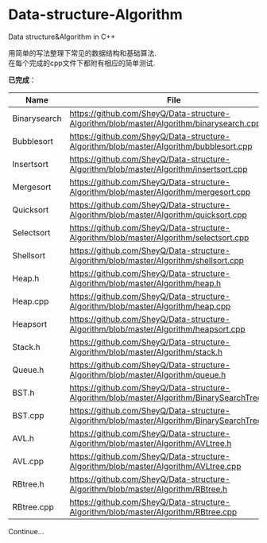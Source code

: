 # Data-structure-Algorithm
Data structure&amp;Algorithm in C++

用简单的写法整理下常见的数据结构和基础算法.  
在每个完成的cpp文件下都附有相应的简单测试.  

**已完成**：

| Name | File |
|------|------|
|Binarysearch |https://github.com/SheyQ/Data-structure-Algorithm/blob/master/Algorithm/binarysearch.cpp |
|Bubblesort|https://github.com/SheyQ/Data-structure-Algorithm/blob/master/Algorithm/bubblesort.cpp |
|Insertsort|https://github.com/SheyQ/Data-structure-Algorithm/blob/master/Algorithm/insertsort.cpp |
|Mergesort|https://github.com/SheyQ/Data-structure-Algorithm/blob/master/Algorithm/mergesort.cpp |
|Quicksort|https://github.com/SheyQ/Data-structure-Algorithm/blob/master/Algorithm/quicksort.cpp |
|Selectsort|https://github.com/SheyQ/Data-structure-Algorithm/blob/master/Algorithm/selectsort.cpp |
|Shellsort|https://github.com/SheyQ/Data-structure-Algorithm/blob/master/Algorithm/shellsort.cpp |
|Heap.h|https://github.com/SheyQ/Data-structure-Algorithm/blob/master/Algorithm/heap.h |
|Heap.cpp|https://github.com/SheyQ/Data-structure-Algorithm/blob/master/Algorithm/heap.cpp |
|Heapsort|https://github.com/SheyQ/Data-structure-Algorithm/blob/master/Algorithm/heapsort.cpp |
|Stack.h|https://github.com/SheyQ/Data-structure-Algorithm/blob/master/Algorithm/stack.h|
|Queue.h|https://github.com/SheyQ/Data-structure-Algorithm/blob/master/Algorithm/queue.h|
|BST.h|https://github.com/SheyQ/Data-structure-Algorithm/blob/master/Algorithm/BinarySearchTree.h|
|BST.cpp|https://github.com/SheyQ/Data-structure-Algorithm/blob/master/Algorithm/BinarySearchTree.cpp|
|AVL.h|https://github.com/SheyQ/Data-structure-Algorithm/blob/master/Algorithm/AVLtree.h|
|AVL.cpp|https://github.com/SheyQ/Data-structure-Algorithm/blob/master/Algorithm/AVLtree.cpp|
|RBtree.h|https://github.com/SheyQ/Data-structure-Algorithm/blob/master/Algorithm/RBtree.h|
|RBtree.cpp|https://github.com/SheyQ/Data-structure-Algorithm/blob/master/Algorithm/RBtree.cpp|
Continue...
